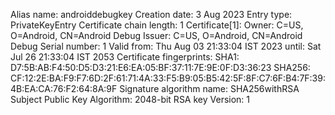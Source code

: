 Alias name: androiddebugkey
Creation date: 3 Aug 2023
Entry type: PrivateKeyEntry
Certificate chain length: 1
Certificate[1]:
Owner: C=US, O=Android, CN=Android Debug
Issuer: C=US, O=Android, CN=Android Debug
Serial number: 1
Valid from: Thu Aug 03 21:33:04 IST 2023 until: Sat Jul 26 21:33:04 IST 2053
Certificate fingerprints:
         SHA1: D7:5B:AB:F4:50:D5:D3:21:E6:EA:05:BF:37:11:7E:9E:0F:D3:36:23 
         SHA256: CF:12:2E:BA:F9:F7:6D:2F:61:71:4A:33:F5:B9:05:B5:42:5F:8F:C7:6F:B4:7F:39:4B:EA:CA:76:F2:64:8A:9F
Signature algorithm name: SHA256withRSA
Subject Public Key Algorithm: 2048-bit RSA key
Version: 1